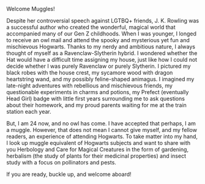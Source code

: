Welcome Muggles!

Despite her controversial speech against LGTBQ+ friends, J. K. Rowling was a successful author who created the wonderful, magical world that accompanied many of our Gen Z childhoods. When I was younger, I longed to receive an owl mail and attend the spooky and mysterious yet fun and mischievous Hogwarts. Thanks to my nerdy and ambitious nature, I always thought of myself as a Ravenclaw-Slytherin hybrid. I wondered whether the Hat would have a difficult time assigning my house, just like how I could not decide whether I was purely Ravenclaw or purely Slytherin. I pictured my black robes with the house crest, my sycamore wood with dragon heartstring wand, and my possibly feline-shaped animagus. I imagined my late-night adventures with rebellious and mischievous friends, my questionable experiments in charms and potions, my Prefect (eventually Head Girl) badge with little first years surrounding me to ask questions about their homework, and my proud parents waiting for me at the train station each year.

But, I am 24 now, and no owl has come. I have accepted that perhaps, I am a muggle. However, that does not mean I cannot give myself, and my fellow readers, an experience of attending Hogwarts. To take matter into my hand, I look up muggle equivalent of Hogwarts subjects and want to share with you Herbology and Care for Magical Creatures in the form of gardening, herbalism (the study of plants for their medicinal properties) and insect study with a focus on pollinators and pests.

If you are ready, buckle up, and welcome aboard!
